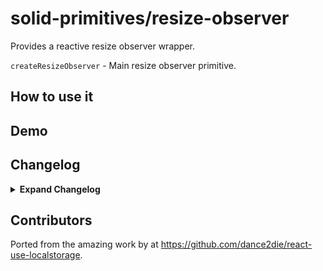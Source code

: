 # solid-primitives/resize-observer

Provides a reactive resize observer wrapper.

`createResizeObserver` - Main resize observer primitive.

## How to use it

## Demo

## Changelog

<details>
<summary><b>Expand Changelog</b></summary>

1.0.0

First ported commit from react-use-localstorage.

</details>

## Contributors

Ported from the amazing work by at https://github.com/dance2die/react-use-localstorage.
